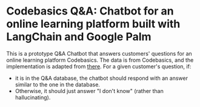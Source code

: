 # Codebasics Q&A: Chatbot for an online learning platform built with LangChain and Google Palm
This is a prototype Q&A Chatbot that answers customers' questions for an online learning platform Codebasics. 
The data is from Codebasics, and the implementation is adapted from [there](https://github.com/codebasics/langchain/tree/main/3_project_codebasics_q_and_a).
For a given customer's question, if:
- it is in the Q&A database, the chatbot should respond with an answer similar to the one in the database. 
- Otherwise, it should just answer "I don't know" (rather than hallucinating).

